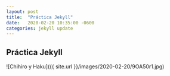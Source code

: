 ```yaml
---
layout: post
title:  "Práctica Jekyll"
date:   2020-02-20 10:35:00 -0600
categories: jekyll update
---
```


## Práctica Jekyll

![Chihiro y Haku]({{ site.url }}/images/2020-02-20/9OA50r1.jpg)